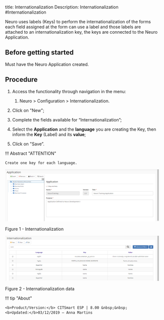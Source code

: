 title: Internationalization
Description: Internationalization
#Internationalization

Neuro uses labels (Keys) to perform the internationalization of the forms each
field assigned at the form can use a label and those labels are attached to an
internationalization key, the keys are connected to the Neuro Application.

Before getting started
----------------------

Must have the Neuro Application created.

Procedure
---------

1.  Access the functionality through navigation in the menu:

    1.  Neuro \> Configuration \> Internationalization.

2.  Click on "New";

3.  Complete the fields available for “Internationalization”;

4.  Select the **Application** and the **language** you are creating the Key,
    then inform the **Key** (Label) and its **value**;

5.  Click on "Save”.

!!! Abstract "ATTENTION"

    Create one key for each language.


![internationalization](images/neuro-4.png)

Figure 1 - Internationalization


![internationalization](images/neuro-5.png)

Figure 2 - Internationalization data


!!! tip "About"

    <b>Product/Version:</b> CITSmart ESP | 8.00 &nbsp;&nbsp;
    <b>Updated:</b>03/12/2019 – Anna Martins
